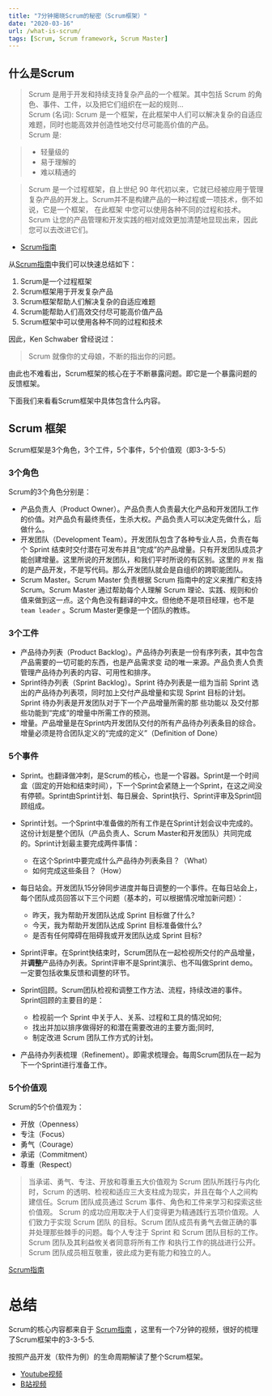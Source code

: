 ```yaml
---
title: "7分钟揭晓Scrum的秘密（Scrum框架）"
date: "2020-03-16"
url: /what-is-scrum/
tags: [Scrum, Scrum framework, Scrum Master]
---
```


## 什么是Scrum

> Scrum 是用于开发和持续支持复杂产品的一个框架。其中包括 Scrum 的角色、事件、工件，以及把它们组织在一起的规则...  
> Scrum (名词): Scrum 是一个框架，在此框架中人们可以解决复杂的自适应难题，同时也能高效并创造性地交付尽可能高价值的产品。   
> Scrum 是:

> - 轻量级的
> - 易于理解的 
> - 难以精通的

> Scrum 是一个过程框架，自上世纪 90 年代初以来，它就已经被应用于管理复杂产品的开发上。Scrum并不是构建产品的一种过程或一项技术，倒不如说，它是一个框架， 在此框架 中您可以使用各种不同的过程和技术。Scrum 让您的产品管理和开发实践的相对成效更加清楚地显现出来，因此您可以去改进它们。

- [Scrum指南](https://scrumguides.org/)

从[Scrum指南](https://scrumguides.org/)中我们可以快速总结如下：

1. Scrum是一个过程框架
2. Scrum框架用于开发复杂产品
3. Scrum框架帮助人们解决复杂的自适应难题
4. Scrum能帮助人们高效交付尽可能高价值产品
5. Scrum框架中可以使用各种不同的过程和技术

因此，Ken Schwaber 曾经说过：

> Scrum 就像你的丈母娘，不断的指出你的问题。

由此也不难看出，Scrum框架的核心在于不断暴露问题。即它是一个暴露问题的反馈框架。

下面我们来看看Scrum框架中具体包含什么内容。

## Scrum 框架

Scrum框架是3个角色，3个工件，5个事件，5个价值观（即3-3-5-5）

### 3个角色

Scrum的3个角色分别是：

- 产品负责人（Product Owner）。产品负责人负责最大化产品和开发团队工作的价值。对产品负有最终责任，生杀大权。产品负责人可以决定先做什么，后做什么。
- 开发团队（Development Team）。开发团队包含了各种专业人员，负责在每个 Sprint 结束时交付潜在可发布并且“完成”的产品增量。只有开发团队成员才能创建增量。这里所说的开发团队，和我们平时所说的有区别。这里的 `开发` 指的是产品开发，不是写代码。那么开发团队就会是自组织的跨职能团队。
- Scrum Master。Scrum Master 负责根据 Scrum 指南中的定义来推广和支持 Scrum。Scrum Master 通过帮助每个人理解 Scrum 理论、实践、规则和价值来做到这一点。这个角色没有翻译的中文。但他绝不是项目经理，也不是 `team leader` 。Scrum Master更像是一个团队的教练。

### 3个工件

- 产品待办列表（Product Backlog）。产品待办列表是一份有序列表，其中包含产品需要的一切可能的东西，也是产品需求变
动的唯一来源。产品负责人负责管理产品待办列表的内容、可用性和排序。
- Sprint待办列表（Sprint Backlog）。Sprint 待办列表是一组为当前 Sprint 选出的产品待办列表项，同时加上交付产品增量和实现 Sprint 目标的计划。Sprint 待办列表是开发团队对于下一个产品增量所需的那 些功能以 及交付那些功能到“完成”的增量中所需工作的预测。
- 增量。产品增量是在Sprint内开发团队交付的所有产品待办列表条目的综合。增量必须是符合团队定义的“完成的定义”（Definition of Done）

### 5个事件

- Sprint。也翻译做冲刺，是Scrum的核心，也是一个容器。Sprint是一个时间盒（固定的开始和结束时间），下一个Sprint会紧随上一个Sprint，在这之间没有停顿。Sprint由Sprint计划、每日展会、Sprint执行、Sprint评审及Sprint回顾组成。
- Sprint计划。一个Sprint中准备做的所有工作是在Sprint计划会议中完成的。这份计划是整个团队（产品负责人、Scrum Master和开发团队）共同完成的。Sprint计划最主要完成两件事情：
	- 在这个Sprint中要完成什么产品待办列表条目？（What）
	- 如何完成这些条目？（How）
- 每日站会。开发团队15分钟同步进度并每日调整的一个事件。在每日站会上，每个团队成员回答以下三个问题（基本的，可以根据情况增加新问题）：
	- 昨天，我为帮助开发团队达成 Sprint 目标做了什么?
	- 今天，我为帮助开发团队达成 Sprint 目标准备做什么?
	- 是否有任何障碍在阻碍我或开发团队达成 Sprint 目标?
- Sprint评审。在Sprint快结束时，Scrum团队在一起检视所交付的产品增量，并**调整**产品待办列表。Sprint评审不是Sprint演示、也不叫做Sprint demo。一定要包括收集反馈和调整的环节。
- Sprint回顾。Scrum团队检视和调整工作方法、流程，持续改进的事件。Sprint回顾的主要目的是：

	- 检视前一个 Sprint 中关于人、关系、过程和工具的情况如何; 
	- 找出并加以排序做得好的和潜在需要改进的主要方面;同时,
	- 制定改进 Scrum 团队工作方式的计划。
- 产品待办列表梳理（Refinement）。即需求梳理会。每周Scrum团队在一起为下一个Sprint进行准备工作。

### 5个价值观

Scrum的5个价值观为：

- 开放（Openness）
- 专注（Focus）
- 勇气（Courage）
- 承诺（Commitment）
- 尊重（Respect）

> 当承诺、勇气、专注、开放和尊重五大价值观为 Scrum 团队所践行与内化时，Scrum 的透明、检视和适应三大支柱成为现实，并且在每个人之间构建信任。Scrum 团队成员通过 Scrum 事件、角色和工件来学习和探索这些价值观。
> Scrum 的成功应用取决于人们变得更为精通践行五项价值观。人们致力于实现 Scrum 团队 的目标。Scrum 团队成员有勇气去做正确的事并处理那些棘手的问题。每个人专注于 Sprint 和 Scrum 团队目标的工作。Scrum 团队及其利益攸关者同意将所有工作 和执行工作的挑战进行公开。Scrum 团队成员相互敬重，彼此成为更有能力和独立的人。

[Scrum指南](https://scrumguides.org/)

# 总结

Scrum的核心内容都来自于 [Scrum指南](https://scrumguides.org/) ，这里有一个7分钟的视频，很好的梳理了Scrum框架中的3-3-5-5.

按照产品开发（软件为例）的生命周期解读了整个Scrum框架。

- [Youtube视频](https://youtu.be/-wTRU-LKgEY)
- [B站视频](https://www.bilibili.com/video/BV1r7411o7zJ/)
